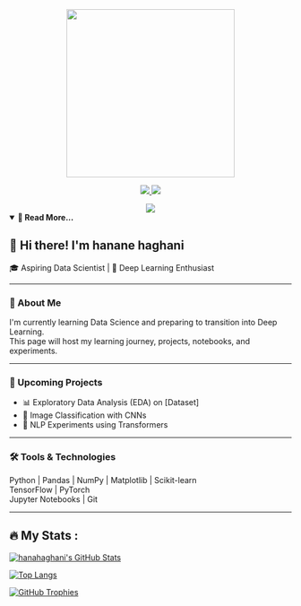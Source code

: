 <div align="center">
  <img src="https://media.giphy.com/media/M9gbBd9nbDrOTu1Mqx/giphy.gif" width="300"/>
</div>

<p align="center">
  <a href="https://t.me/hanahaghani">
    <img src="https://img.shields.io/badge/Telegram-2CA5E0?style=for-the-badge&logo=telegram&logoColor=white" />
  </a>
  <a href="mailto:haghanihana80@gmail.com">
    <img src="https://img.shields.io/badge/Email-D14836?style=for-the-badge&logo=gmail&logoColor=white" />
  </a>
</p>
<div align="center">
  <img src="https://visitor-badge.glitch.me/badge?page_id=hanahaghani.hanahaghani&left_color=gray&right_color=black" />
</div>

<details open>
  <summary><b>📖 Read More...</b></summary>

## 👋 Hi there! I'm hanane haghani  
🎓 Aspiring Data Scientist | 🚀 Deep Learning Enthusiast  

---

### 🧠 About Me  
I'm currently learning Data Science and preparing to transition into Deep Learning.  
This page will host my learning journey, projects, notebooks, and experiments.

---

### 📂 Upcoming Projects  
- 📊 Exploratory Data Analysis (EDA) on [Dataset]  
- 🤖 Image Classification with CNNs  
- 🧠 NLP Experiments using Transformers  

---

### 🛠️ Tools & Technologies  
Python | Pandas | NumPy | Matplotlib | Scikit-learn  
TensorFlow | PyTorch  
Jupyter Notebooks | Git  

---

## 🔥 My Stats :  

[![hanahaghani's GitHub Stats](https://github-readme-stats.vercel.app/api?username=hanahaghani&show_icons=true&theme=tokyonight)](https://github.com/hanahaghani)

[![Top Langs](https://github-readme-stats.vercel.app/api/top-langs/?username=hanahaghani&layout=compact&theme=tokyonight)](https://github.com/hanahaghani)

[![GitHub Trophies](https://github-profile-trophy.vercel.app/?username=hanahaghani&theme=tokyonight&margin-w=15)](https://github.com/hanahaghani)

</details>
